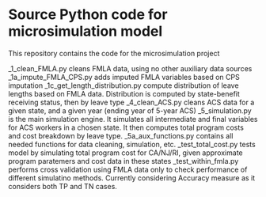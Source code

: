 # Source Python code for microsimulation model

This repository contains the code for the microsimulation project

_1_clean_FMLA.py cleans FMLA data, using no other auxiliary data sources
_1a_impute_FMLA_CPS.py adds imputed FMLA variables based on CPS imputation
_1c_get_length_distribution.py compute distribution of leave lengths based on FMLA data. Distribution is computed by state-benefit receiving status, then by leave type
_4_clean_ACS.py cleans ACS data for a given state, and a given year (ending year of 5-year ACS)
_5_simulation.py is the main simulation engine. It simulates all intermediate and final variables for ACS workers in a chosen state. It then computes total program costs and cost breakdown by leave type.
_5a_aux_functions.py contains all needed functions for data cleaning, simulation, etc.
_test_total_cost.py tests model by simulating total program cost for CA/NJ/RI, given approximate program paratemers and cost data in these states
_test_within_fmla.py performs cross validation using FMLA data only to check performance of different simulatino methods. Currently considering Accuracy measure as it considers both TP and TN cases.

